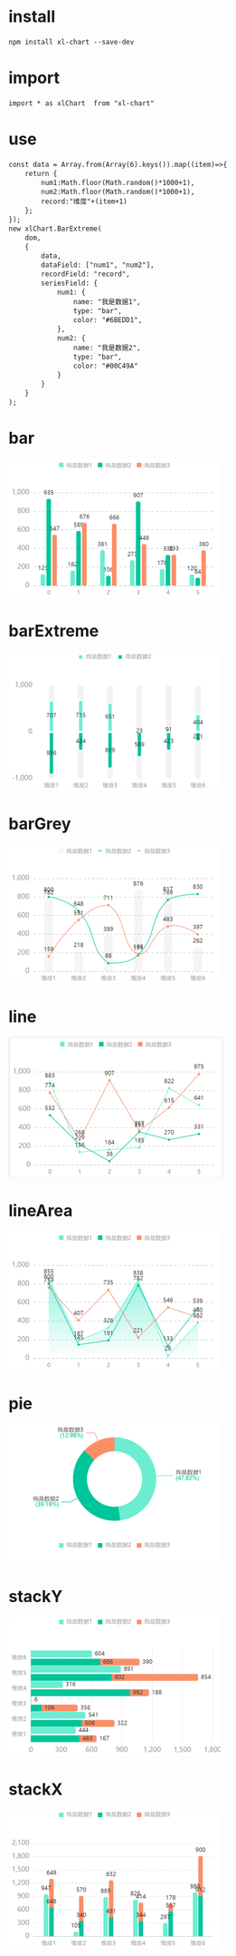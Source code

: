# install
```
npm install xl-chart --save-dev
```

# import
```
import * as xlChart  from "xl-chart"
```

# use

```
const data = Array.from(Array(6).keys()).map((item)=>{
    return {
        num1:Math.floor(Math.random()*1000+1),
        num2:Math.floor(Math.random()*1000+1),
        record:"维度"+(item+1)
    };
});
new xlChart.BarExtreme(
    dom,
    {
        data,
        dataField: ["num1", "num2"],
        recordField: "record",
        seriesField: {
            num1: {
                name: "我是数据1",
                type: "bar",
                color: "#6BEDD1",
            },
            num2: {
                name: "我是数据2",
                type: "bar",
                color: "#00C49A"
            }
        }
    }
);

```

# bar
![Image text](assets/images/bar.png)
# barExtreme
![Image text](assets/images/barExtreme.png)
# barGrey
![Image text](assets/images/barGrey.png)
# line
![Image text](assets/images/line.png)
# lineArea
![Image text](assets/images/lineArea.png)
# pie
![Image text](assets/images/pie.png)
# stackY
![Image text](assets/images/stackY.png)
# stackX
![Image text](assets/images/stackX.png)
